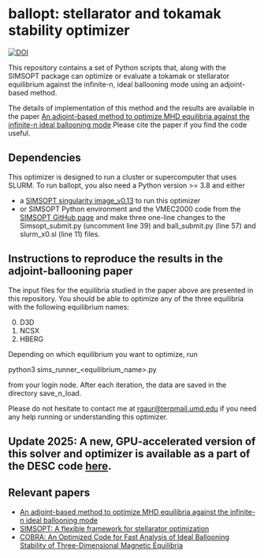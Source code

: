 # ballopt: stellarator and tokamak stability optimizer

[![DOI](https://zenodo.org/badge/523432429.svg)](https://zenodo.org/badge/latestdoi/523432429)

This repository contains a set of Python scripts that, along with the SIMSOPT package can optimize or evaluate a tokamak or stellarator equilibrium against the infinite-n, ideal ballooning mode using an adjoint-based method.

The details of implementation of this method and the results are available in the paper [An adjoint-based method to optimize MHD equilibria against the infinite-n ideal ballooning mode](https://doi.org/10.1017/S0022377823000995)
Please cite the paper if you find the code useful.


## Dependencies

This optimizer is designed to run a cluster or supercomputer that uses SLURM. To run ballopt, you also need a Python version >= 3.8 and either

 * a [SIMSOPT singularity image\_v0.13](https://simsopt.readthedocs.io/en/latest/containers.html#singularity-container) to run this optimizer
 * or SIMSOPT Python environment and the VMEC2000 code from the [SIMSOPT GitHub page](https://github.com/hiddenSymmetries/simsopt) and make three one-line changes to the Simsopt\_submit.py (uncomment line 39) and ball\_submit.py (line 57) and slurm\_x0.sl (line 11) files.

## Instructions to reproduce the results in the adjoint-ballooning paper

The input files for the equilibria studied in the paper above are presented in this repository. You should be able to optimize any of the three equilibria with the following equilibrium names:

0. D3D
1. NCSX
2. HBERG

Depending on which equilibrium you want to optimize, run

python3  sims\_runner\_\<equilibrium\_name\>.py

from your login node. After each iteration, the data are saved in the directory save\_n\_load.

Please do not hesitate to contact me at rgaur@terpmail.umd.edu if you need any help running or understanding this optimizer.

## Update 2025: A new, GPU-accelerated version of this solver and optimizer is available as a part of the DESC code [here](https://github.com/PlasmaControl/DESC/blob/master/docs/notebooks/tutorials/ideal_ballooning_stability.ipynb).

## Relevant papers
* [An adjoint-based method to optimize MHD equilibria against the infinite-n ideal ballooning mode](https://doi.org/10.1017/S0022377823000995)
* [SIMSOPT: A flexible framework for stellarator optimization](https://joss.theoj.org/papers/10.21105/joss.03525)
* [COBRA: An Optimized Code for Fast Analysis of Ideal Ballooning Stability of Three-Dimensional Magnetic Equilibria](https://citeseerx.ist.psu.edu/viewdoc/download?doi=10.1.1.596.1387&rep=rep1&type=pdf)

